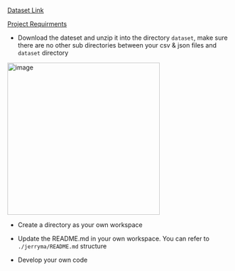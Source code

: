 [Dataset Link](https://www.kaggle.com/datasets/datasnaek/youtube-new)

[Project Requirments](https://cseweb.ucsd.edu/classes/fa24/cse258-b/files/assignment2.pdf)

- Download the dateset and unzip it into the directory `dataset`, make sure there are no other sub directories between your csv & json files and `dataset` directory

<img width="343" alt="image" src="https://github.com/user-attachments/assets/013c9995-bbe0-46a7-b3f6-8b96268b9fe3">

- Create a directory as your own workspace

- Update the README.md in your own workspace. You can refer to `./jerryma/README.md` structure

- Develop your own code
